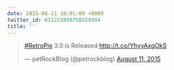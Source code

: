 ```yaml
---
date: 2015-08-11 18:01:09 +0000
twitter_id: 631223856758329344
title: ''
---
```


<blockquote class="twitter-tweet"><p lang="en" dir="ltr"><a href="https://twitter.com/hashtag/RetroPie?src=hash&amp;ref_src=twsrc%5Etfw">#RetroPie</a> 3.0 is Released <a href="http://t.co/YhyyAxgOkS">http://t.co/YhyyAxgOkS</a></p>&mdash; petRockBlog (@petrockblog) <a href="https://twitter.com/petrockblog/status/631183576529174530?ref_src=twsrc%5Etfw">August 11, 2015</a></blockquote>
<script async src="https://platform.twitter.com/widgets.js" charset="utf-8"></script>
